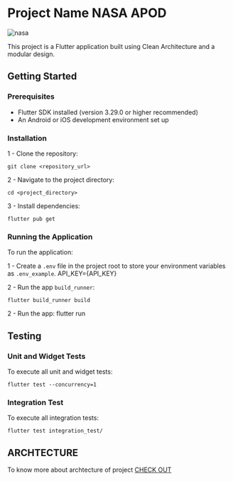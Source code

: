 # Project Name NASA APOD

![nasa](https://github.com/user-attachments/assets/50183e03-cf65-4075-be7c-ce0625ead770)

This project is a Flutter application built using Clean Architecture and a modular design.

## Getting Started

### Prerequisites

* Flutter SDK installed (version 3.29.0 or higher recommended)
* An Android or iOS development environment set up

### Installation

1 -  Clone the repository:

    git clone <repository_url>

2 -  Navigate to the project directory:

    cd <project_directory>

3 -  Install dependencies:

    flutter pub get

### Running the Application

To run the application:

1 -  Create a `.env` file in the project root to store your environment variables as `.env_example`.
    API_KEY={API_KEY}

2 -  Run the app `build_runner`:

    flutter build_runner build

2 -  Run the app:
    flutter run

## Testing

### Unit and Widget Tests

To execute all unit and widget tests:

    flutter test --concurrency=1

### Integration Test

To execute all integration tests:

    flutter test integration_test/

## ARCHTECTURE

To know more about archtecture of project [CHECK OUT](ARCHTECTURE.md)
